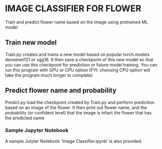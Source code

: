 # IMAGE CLASSIFIER FOR FLOWER 
Train and predict flower name based on the image using pretrained ML model

## Train new model 
Train.py creates and trains a new model based on popular torch.models densenet121 or vgg16. It then save a checkpoint of this new model so that you can use this checkpoint for prediction or future model training. You can run this program with GPU or CPU option (FYI: choosing CPU option will take the program much longer to complete)

## Predict flower name and probability
Predict.py load the checkpoint created by Train.py and perform prediction based on an image of the flower. It then print out flower name, and the probability (or confident level) that the image is infact the flower that has the predicted name

### Sample Jupyter Notebook
A sample Julyter Notebook 'Image Classifier.ipynb' is also provided.
